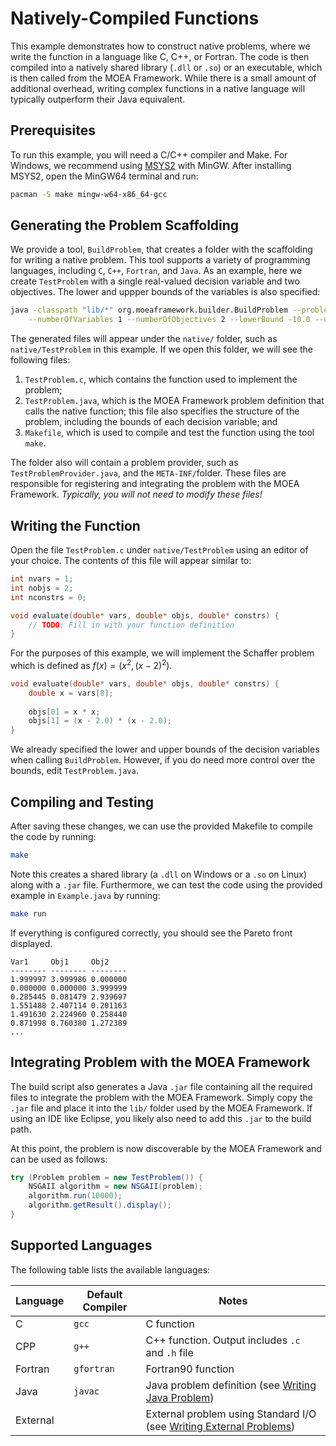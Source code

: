 # Natively-Compiled Functions

This example demonstrates how to construct native problems, where we write the function in a language like C, C++,
or Fortran.  The code is then compiled into a natively shared library (`.dll` or `.so`) or an executable, which is
then called from the MOEA Framework.  While there is a small amount of additional overhead, writing complex functions
in a native language will typically outperform their Java equivalent.

## Prerequisites

To run this example, you will need a C/C++ compiler and Make.  For Windows, we recommend using
[MSYS2](https://www.msys2.org/) with MinGW.  After installing MSYS2, open the MinGW64 terminal and run:

```bash
pacman -S make mingw-w64-x86_64-gcc
```

## Generating the Problem Scaffolding

We provide a tool, `BuildProblem`, that creates a folder with the scaffolding for writing a native problem.  This
tool supports a variety of programming languages, including `C`, `C++`, `Fortran`, and `Java`.  As an example,
here we create `TestProblem` with a single real-valued decision variable and two objectives.  The lower and uppper
bounds of the variables is also specified:

```bash
java -classpath "lib/*" org.moeaframework.builder.BuildProblem --problemName TestProblem --language c \
	--numberOfVariables 1 --numberOfObjectives 2 --lowerBound -10.0 --upperBound 10.0
```

The generated files will appear under the `native/` folder, such as `native/TestProblem` in this example.  If we
open this folder, we will see the following files:

1. `TestProblem.c`, which contains the function used to implement the problem;
2. `TestProblem.java`, which is the MOEA Framework problem definition that calls the native function; this file also
   specifies the structure of the problem, including the bounds of each decision variable; and
3. `Makefile`, which is used to compile and test the function using the tool `make`.

The folder also will contain a problem provider, such as `TestProblemProvider.java`, and the `META-INF/`folder.
These files are responsible for registering and integrating the problem with the MOEA Framework.  *Typically, you will
not need to modify these files!*

## Writing the Function

Open the file `TestProblem.c` under `native/TestProblem` using an editor of your choice.  The contents of this
file will appear similar to:

```c
int nvars = 1;
int nobjs = 2;
int nconstrs = 0;

void evaluate(double* vars, double* objs, double* constrs) {
	// TODO: Fill in with your function definition
}
```

For the purposes of this example, we will implement the Schaffer problem which is defined as $f(x) = (x^2, (x-2)^2)$.

```c
void evaluate(double* vars, double* objs, double* constrs) {
	double x = vars[0];
	
	objs[0] = x * x;
	objs[1] = (x - 2.0) * (x - 2.0);
}
```

We already specified the lower and upper bounds of the decision variables when calling `BuildProblem`.  However,
if you do need more control over the bounds, edit `TestProblem.java`.

## Compiling and Testing

After saving these changes, we can use the provided Makefile to compile the code by running:

```bash
make
```

Note this creates a shared library (a `.dll` on Windows or a `.so` on Linux) along with a `.jar` file.  Furthermore,
we can test the code using the provided example in `Example.java` by running:

```bash
make run
```

If everything is configured correctly, you should see the Pareto front displayed.

```
Var1     Obj1     Obj2
-------- -------- --------
1.999997 3.999986 0.000000
0.000000 0.000000 3.999999
0.285445 0.081479 2.939697
1.551488 2.407114 0.201163
1.491630 2.224960 0.258440
0.871998 0.760380 1.272389
...
```

## Integrating Problem with the MOEA Framework

The build script also generates a Java `.jar` file containing all the required files to integrate the problem with
the MOEA Framework.  Simply copy the `.jar` file and place it into the `lib/` folder used by the MOEA Framework.
If using an IDE like Eclipse, you likely also need to add this `.jar` to the build path.

At this point, the problem is now discoverable by the MOEA Framework and can be used as follows:

```java
try (Problem problem = new TestProblem()) {
	NSGAII algorithm = new NSGAII(problem);
	algorithm.run(10000);
	algorithm.getResult().display();
}
```

## Supported Languages

The following table lists the available languages:

Language | Default Compiler | Notes
-------- | ---------------- | -----
C        | `gcc`            | C function
CPP      | `g++`            | C++ function.  Output includes `.c` and `.h` file
Fortran  | `gfortran`      | Fortran90 function
Java     | `javac`         | Java problem definition (see [Writing Java Problem](writingJavaProblem.md))
External |                  | External problem using Standard I/O (see [Writing External Problems](writingExternalProblem.md))
